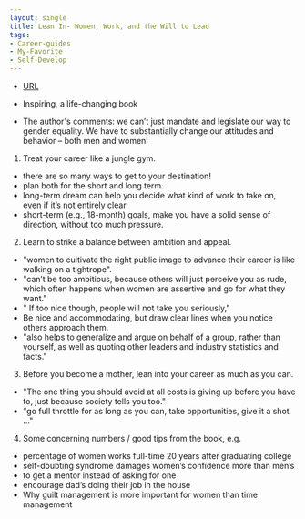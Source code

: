 ```yaml
---
layout: single
title: Lean In- Women, Work, and the Will to Lead
tags:
- Career-guides
- My-Favorite
- Self-Develop
---
```



- [URL](https://www.amazon.com/dp/B009LMTDL0/ref=dp-kindle-redirect?_encoding=UTF8&btkr=1)
- Inspiring, a life-changing book

- The author's comments: we can’t just mandate and legislate our way to gender equality. We have to substantially change our attitudes and behavior – both men and women!

1. Treat your career like a jungle gym.
- there are so many ways to get to your destination!
- plan both for the short and long term. 
- long-term dream can help you decide what kind of work  to take on, even if it’s not entirely clear 
- short-term (e.g., 18-month) goals, make you have a solid sense of direction, without too much pressure.


2. Learn to strike a balance between ambition and appeal.
- "women to cultivate the right public image to advance their career is like walking on a tightrope". 
- "can’t be too ambitious, because others will just perceive you as rude, which often happens when women are assertive and go for what they want."
- " If too nice though, people will not take you seriously,"
-  Be nice and accommodating, but draw clear lines when you notice others approach them. 
- "also helps to generalize and argue on behalf of a group, rather than yourself, as well as quoting other leaders and industry statistics and facts."

3. Before you become a mother, lean into your career as much as you can.
- "The one thing you should avoid at all costs is giving up before you have to, just because society tells you too."
- "go full throttle for as long as you can, take opportunities, give it a shot ..."

4. Some concerning numbers / good tips from the book, e.g. 
- percentage of women works full-time 20 years after graduating college
- self-doubting syndrome  damages women’s confidence more than men’s
- to get a mentor instead of asking for one
- encourage dad’s doing their job in the house
- Why guilt management is more important for women than time management
